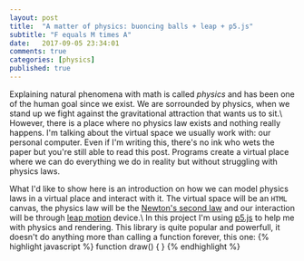 ```yaml
---
layout: post
title:  "A matter of physics: buoncing balls + leap + p5.js"
subtitle: "F equals M times A"
date:   2017-09-05 23:34:01
comments: true
categories: [physics]
published: true
---
```


Explaining natural phenomena with math is called *physics* and has been one of the human goal since we exist. We are sorrounded by physics, when we stand up we fight against the gravitational attraction that wants us to sit.\\
However, there is a place where no physics law exists and nothing really happens. I'm talking about the virtual space we usually work with: our personal computer. Even if I'm writing this, there's no ink who wets the paper but you're still able to read this post. Programs create a virtual place where we can do everything we do in reality but without struggling with physics laws.

What I'd like to show here is an introduction on how we can model physics laws in a virtual place and interact with it. The virtual space will be an `HTML` canvas, the physics law will be the [Newton's second law](https://en.wikipedia.org/wiki/Newton%27s_laws_of_motion) and our interaction will be through [leap motion](https://www.leapmotion.com/) device.\\
In this project I'm using [p5.js](https://p5js.org/) to help me with physics and rendering. This library is quite popular and powerfull, it doesn't do anything more than calling a function forever, this one:
{% highlight javascript %} 
function draw() { }
{% endhighlight %}
